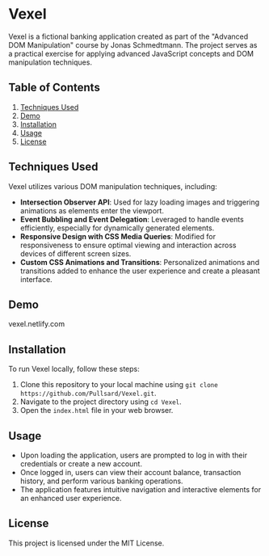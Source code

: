 # Vexel

Vexel is a fictional banking application created as part of the "Advanced DOM Manipulation" course by Jonas Schmedtmann. The project serves as a practical exercise for applying advanced JavaScript concepts and DOM manipulation techniques.

## Table of Contents

1. [Techniques Used](#techniques-used)
2. [Demo](#demo)
3. [Installation](#installation)
4. [Usage](#usage)
6. [License](#license)

## Techniques Used

Vexel utilizes various DOM manipulation techniques, including:

- **Intersection Observer API**: Used for lazy loading images and triggering animations as elements enter the viewport.
- **Event Bubbling and Event Delegation**: Leveraged to handle events efficiently, especially for dynamically generated elements.
- **Responsive Design with CSS Media Queries**: Modified for responsiveness to ensure optimal viewing and interaction across devices of different screen sizes.
- **Custom CSS Animations and Transitions**: Personalized animations and transitions added to enhance the user experience and create a pleasant interface.

## Demo

vexel.netlify.com

## Installation

To run Vexel locally, follow these steps:

1. Clone this repository to your local machine using `git clone https://github.com/Pullsard/Vexel.git`.
2. Navigate to the project directory using `cd Vexel`.
3. Open the `index.html` file in your web browser.

## Usage

- Upon loading the application, users are prompted to log in with their credentials or create a new account.
- Once logged in, users can view their account balance, transaction history, and perform various banking operations.
- The application features intuitive navigation and interactive elements for an enhanced user experience.

## License

This project is licensed under the MIT License.

